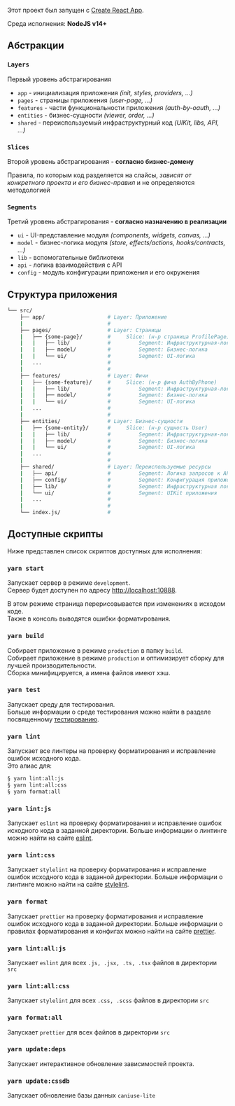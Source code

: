 Этот проект был запущен с [Create React App](https://create-react-app.dev/).

Среда исполнения: **NodeJS v14+**

## Абстракции

### `Layers`

Первый уровень абстрагирования

- `app` - инициализация приложения _(init, styles, providers, ...)_
- `pages` - страницы приложения _(user-page, ...)_
- `features` - части функциональности приложения _(auth-by-oauth, ...)_
- `entities` - бизнес-сущности _(viewer, order, ...)_
- `shared` - переиспользуемый инфраструктурный код _(UIKit, libs, API, ...)_

### `Slices`

Второй уровень абстрагирования - **согласно бизнес-домену**

Правила, по которым код разделяется на слайсы, _зависят от конкретного проекта и его бизнес-правил_ и не определяются методологией

### `Segments`

Третий уровень абстрагирования - **согласно назначению в реализации**

- `ui` - UI-представление модуля _(components, widgets, canvas, ...)_
- `model` - бизнес-логика модуля _(store, effects/actions, hooks/contracts, ...)_
- `lib` - вспомогательные библиотеки
- `api` - логика взаимодействия с API
- `config` - модуль конфигурации приложения и его окружения

## Структура приложения

```sh
└── src/
    ├── app/                    # Layer: Приложение
    |                           #
    ├── pages/                  # Layer: Страницы
    |   ├── {some-page}/        #     Slice: (н-р страница ProfilePage)
    |   |   ├── lib/            #         Segment: Инфраструктурная-логика (хелперы)
    |   |   ├── model/          #         Segment: Бизнес-логика
    |   |   └── ui/             #         Segment: UI-логика
    |   ...                     #
    |                           #
    ├── features/               # Layer: Фичи
    |   ├── {some-feature}/     #     Slice: (н-р фича AuthByPhone)
    |   |   ├── lib/            #         Segment: Инфраструктурная-логика (хелперы)
    |   |   ├── model/          #         Segment: Бизнес-логика
    |   |   └── ui/             #         Segment: UI-логика
    |   ...                     #
    |                           #
    ├── entities/               # Layer: Бизнес-сущности
    |   ├── {some-entity}/      #     Slice: (н-р сущность User)
    |   |   ├── lib/            #         Segment: Инфраструктурная-логика (хелперы)
    |   |   ├── model/          #         Segment: Бизнес-логика
    |   |   └── ui/             #         Segment: UI-логика
    |   ...                     #
    |                           #
    ├── shared/                 # Layer: Переиспользуемые ресурсы
    |   ├── api/                #         Segment: Логика запросов к API
    |   ├── config/             #         Segment: Конфигурация приложения
    |   ├── lib/                #         Segment: Инфраструктурная логика приложения
    |   └── ui/                 #         Segment: UIKit приложения
    |   ...                     #
    |                           #
    └── index.js/               #
```

## Доступные скрипты

Ниже представлен список скриптов доступных для исполнения:

### `yarn start`

Запускает сервер в режиме `development`.<br />
Сервер будет доступен по адресу [http://localhost:10888](http://localhost:10888).

В этом режиме страница перерисовывается при изменениях в исходом коде.<br />
Также в консоль выводятся ошибки форматирования.

### `yarn build`

Собирает приложение в режиме `production` в папку `build`.<br />
Собирает приложение в режиме `production` и оптимизирует сборку для лучшей производительности.<br />
Сборка минифицируется, а имена файлов имеют хэш.

### `yarn test`

Запускает среду для тестирования.<br />
Больше информации о среде тестирования можно найти в разделе посвященному [тестированию](https://create-react-app.dev/docs/running-tests/).

### `yarn lint`

Запускает все линтеры на проверку форматирования и исправление ошибок исходного кода.<br />
Это алиас для:

```sh
§ yarn lint:all:js
§ yarn lint:all:css
§ yarn format:all
```

### `yarn lint:js`

Запускает `eslint` на проверку форматирования и исправление ошибок исходного кода в заданной директории.
Больше информации о линтинге можно найти на сайте [eslint](https://eslint.org/docs/user-guide/getting-started).

### `yarn lint:css`

Запускает `stylelint` на проверку форматирования и исправление ошибок исходного кода в заданной директории.
Больше информации о линтинге можно найти на сайте [stylelint](https://stylelint.io/user-guide/get-started).

### `yarn format`

Запускает `prettier` на проверку форматирования и исправление ошибок исходного кода в заданной директории.
Больше информации о правилах форматирования и конфигах можно найти на сайте [prettier](https://prettier.io/docs/en/install.html).

### `yarn lint:all:js`

Запускает `eslint` для всех `.js, .jsx, .ts, .tsx` файлов в директории `src`

### `yarn lint:all:css`

Запускает `stylelint` для всех `.css, .scss` файлов в директории `src`

### `yarn format:all`

Запускает `prettier` для всех файлов в директории `src`

### `yarn update:deps`

Запускает интерактивное обновление зависимостей проекта.

### `yarn update:cssdb`

Запускает обновление базы данных `caniuse-lite`
